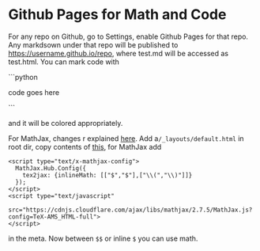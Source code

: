 # Github Pages for Math and Code

For any repo on Github, go to Settings, enable Github Pages for that
repo. Any markdsown under that repo will be published to
https://username.github.io/repo, where test.md will be accessed as
test.html. You can mark code with

\`\`\`python

code goes here

\`\`\`

and it will be colored appropriately. 

For MathJax, changes r explained [here](https://github.com/cjerdonek/gh-pages-theme-slate).
Add a`/_layouts/default.html` in root dir, copy contents of
[this](https://github.com/pages-themes/slate/blob/master/_layouts/default.html),
for MathJax add

```
<script type="text/x-mathjax-config">
  MathJax.Hub.Config({
    tex2jax: {inlineMath: [["$","$"],["\\(","\\)"]]}
  });
</script>
<script type="text/javascript"
   src="https://cdnjs.cloudflare.com/ajax/libs/mathjax/2.7.5/MathJax.js?config=TeX-AMS_HTML-full">
</script>
```

in the meta. Now between `$$` or inline `$`  you can use math.


